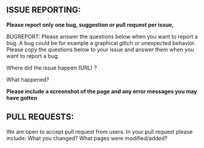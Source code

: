 ISSUE REPORTING:
---------------
**Please report only one bug, suggestion or pull request per issue,**

BUGREPORT:
Please answer the questions below when you want to report a bug. A bug could
be for example a graphical glitch or unexpected behavior. Please
copy the questions below to your issue and answer them when you want to report
a bug:

Where did the issue happen (URL) ?


What happened?

**Please include a screenshot of the page and any error messages you may have gotten**

PULL REQUESTS:
-------------
We are open to accept pull request from users.
In your pull request please include:
What you changed?
What pages were modified/added?

